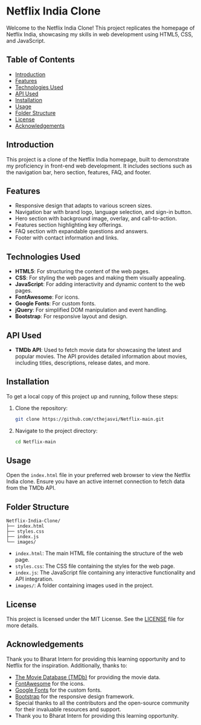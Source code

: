 # Netflix India Clone

Welcome to the Netflix India Clone! This project replicates the homepage of Netflix India, showcasing my skills in web development using HTML5, CSS, and JavaScript.

## Table of Contents

- [Introduction](#introduction)
- [Features](#features)
- [Technologies Used](#technologies-used)
- [API Used](#api-used)
- [Installation](#installation)
- [Usage](#usage)
- [Folder Structure](#folder-structure)
- [License](#license)
- [Acknowledgements](#acknowledgements)

## Introduction

This project is a clone of the Netflix India homepage, built to demonstrate my proficiency in front-end web development. It includes sections such as the navigation bar, hero section, features, FAQ, and footer.

## Features

- Responsive design that adapts to various screen sizes.
- Navigation bar with brand logo, language selection, and sign-in button.
- Hero section with background image, overlay, and call-to-action.
- Features section highlighting key offerings.
- FAQ section with expandable questions and answers.
- Footer with contact information and links.

## Technologies Used

- **HTML5**: For structuring the content of the web pages.
- **CSS**: For styling the web pages and making them visually appealing.
- **JavaScript**: For adding interactivity and dynamic content to the web pages.
- **FontAwesome**: For icons.
- **Google Fonts**: For custom fonts.
- **jQuery**: For simplified DOM manipulation and event handling.
- **Bootstrap**: For responsive layout and design.

## API Used

- **TMDb API**: Used to fetch movie data for showcasing the latest and popular movies. The API provides detailed information about movies, including titles, descriptions, release dates, and more.

## Installation

To get a local copy of this project up and running, follow these steps:

1. Clone the repository:
   ```bash
   git clone https://github.com/cthejasvi/Netflix-main.git
   ```
2. Navigate to the project directory:
   ```bash
   cd Netflix-main
   ```

## Usage

Open the `index.html` file in your preferred web browser to view the Netflix India clone. Ensure you have an active internet connection to fetch data from the TMDb API.

## Folder Structure

```
Netflix-India-Clone/
├── index.html
├── styles.css
├── index.js
└── images/
```

- `index.html`: The main HTML file containing the structure of the web page.
- `styles.css`: The CSS file containing the styles for the web page.
- `index.js`: The JavaScript file containing any interactive functionality and API integration.
- `images/`: A folder containing images used in the project.

## License

This project is licensed under the MIT License. See the [LICENSE](LICENSE) file for more details.

## Acknowledgements

Thank you to Bharat Intern for providing this learning opportunity and to Netflix for the inspiration. Additionally, thanks to:
- [The Movie Database (TMDb)](https://www.themoviedb.org/) for providing the movie data.
- [FontAwesome](https://fontawesome.com/) for the icons.
- [Google Fonts](https://fonts.google.com/) for the custom fonts.
- [Bootstrap](https://getbootstrap.com/) for the responsive design framework.
- Special thanks to all the contributors and the open-source community for their invaluable resources and support.
- Thank you to Bharat Intern for providing this learning opportunity.
